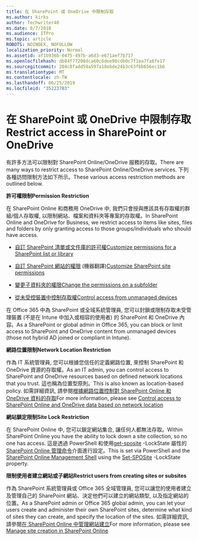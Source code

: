 ```yaml
---
title: 在 SharePoint 或 OneDrive 中限制存取
ms.author: kirks
author: Techwriter40
ms.date: 8/7/2018
ms.audience: ITPro
ms.topic: article
ROBOTS: NOINDEX, NOFOLLOW
localization_priority: Normal
ms.assetid: af1b936b-0475-497b-a6d3-e671aef7b717
ms.openlocfilehash: db84f77208dca60c6dee98cdb0c7f1ea7fa8fe17
ms.sourcegitcommit: 204c8fadd59a597a18ebde24b3c63fbb656ec1b6
ms.translationtype: MT
ms.contentlocale: zh-TW
ms.lasthandoff: 06/25/2019
ms.locfileid: "35223703"
---
```

# <a name="restrict-access-in-sharepoint-or-onedrive"></a><span data-ttu-id="eebef-102">在 SharePoint 或 OneDrive 中限制存取</span><span class="sxs-lookup"><span data-stu-id="eebef-102">Restrict access in SharePoint or OneDrive</span></span>

<span data-ttu-id="eebef-103">有許多方法可以限制對 SharePoint Online/OneDrive 服務的存取。</span><span class="sxs-lookup"><span data-stu-id="eebef-103">There are many ways to restrict access to SharePoint Online/OneDrive services.</span></span> <span data-ttu-id="eebef-104">下列各種訪問限制方法如下所示。</span><span class="sxs-lookup"><span data-stu-id="eebef-104">These various access restriction methods are outlined below.</span></span> 

<span data-ttu-id="eebef-105">**許可權限制**</span><span class="sxs-lookup"><span data-stu-id="eebef-105">**Permission Restriction**</span></span>

<span data-ttu-id="eebef-106">在 SharePoint Online 和商務用 OneDrive 中, 我們只會授與應該具有存取權的群組/個人存取權, 以限制網站、檔案和資料夾等專案的存取權。</span><span class="sxs-lookup"><span data-stu-id="eebef-106">In SharePoint Online and OneDrive for Business, we restrict access to items like sites, files and folders by only granting access to those groups/individuals who should have access.</span></span>

- [<span data-ttu-id="eebef-107">自訂 SharePoint 清單或文件庫的許可權</span><span class="sxs-lookup"><span data-stu-id="eebef-107">Customize permissions for a SharePoint list or library</span></span>](https://support.office.com/article/Customize-permissions-for-a-SharePoint-list-or-library-02d770f3-59eb-4910-a608-5f84cc297782)

- <span data-ttu-id="eebef-108">[自訂 SharePoint 網站的權限](https://docs.microsoft.com/sharepoint/customize-sharepoint-site-permissions) (機器翻譯)</span><span class="sxs-lookup"><span data-stu-id="eebef-108">[Customize SharePoint site permissions](https://docs.microsoft.com/sharepoint/customize-sharepoint-site-permissions)</span></span>

- [<span data-ttu-id="eebef-109">變更子資料夾的權限</span><span class="sxs-lookup"><span data-stu-id="eebef-109">Change the permissions on a subfolder</span></span>](https://support.office.com/article/Change-the-permissions-on-a-subfolder-5427BD7C-F20A-4F75-8CF2-5359DD45A1A6)

- [<span data-ttu-id="eebef-110">從未受控裝置中控制存取權</span><span class="sxs-lookup"><span data-stu-id="eebef-110">Control access from unmanaged devices</span></span>](https://docs.microsoft.com/sharepoint/control-access-from-unmanaged-devices)

<span data-ttu-id="eebef-111">在 Office 365 中為 SharePoint 或全域系統管理員, 您可以封鎖或限制存取未受管理裝置 (不是在 Intune 中加入或相容的使用者) 的 SharePoint 和 OneDrive 內容。</span><span class="sxs-lookup"><span data-stu-id="eebef-111">As a SharePoint or global admin in Office 365, you can block or limit access to SharePoint and OneDrive content from unmanaged devices (those not hybrid AD joined or compliant in Intune).</span></span>

<span data-ttu-id="eebef-112">**網路位置限制**</span><span class="sxs-lookup"><span data-stu-id="eebef-112">**Network Location Restriction**</span></span>

<span data-ttu-id="eebef-113">作為 IT 系統管理員, 您可以根據您信任的定義網路位置, 來控制 SharePoint 和 OneDrive 資源的存取權。</span><span class="sxs-lookup"><span data-stu-id="eebef-113">As an IT admin, you can control access to SharePoint and OneDrive resources based on defined network locations that you trust.</span></span> <span data-ttu-id="eebef-114">這也稱為位置型原則。</span><span class="sxs-lookup"><span data-stu-id="eebef-114">This is also known as location-based policy.</span></span> <span data-ttu-id="eebef-115">如需詳細資訊, 請參閱[根據網路位置控制對 SharePoint Online 和 OneDrive 資料的存取](https://docs.microsoft.com/sharepoint/control-access-based-on-network-location)</span><span class="sxs-lookup"><span data-stu-id="eebef-115">For more information, please see [Control access to SharePoint Online and OneDrive data based on network location](https://docs.microsoft.com/sharepoint/control-access-based-on-network-location)</span></span>

<span data-ttu-id="eebef-116">**網站鎖定限制**</span><span class="sxs-lookup"><span data-stu-id="eebef-116">**Site Lock Restriction**</span></span> 

<span data-ttu-id="eebef-117">在 SharePoint Online 中, 您可以鎖定網站集合, 讓任何人都無法存取。</span><span class="sxs-lookup"><span data-stu-id="eebef-117">Within SharePoint Online you have the ability to lock down a site collection, so no one has access.</span></span> <span data-ttu-id="eebef-118">這是透過 PowerShell 和使用[get-sposite](https://docs.microsoft.com/powershell/module/sharepoint-online/set-sposite?view=sharepoint-ps) -LockState 屬性的[SharePoint Online 管理命令](https://docs.microsoft.com/powershell/sharepoint/sharepoint-online/connect-sharepoint-online?view=sharepoint-ps)介面進行設定。</span><span class="sxs-lookup"><span data-stu-id="eebef-118">This is set via PowerShell and the [SharePoint Online Management Shell](https://docs.microsoft.com/powershell/sharepoint/sharepoint-online/connect-sharepoint-online?view=sharepoint-ps) using the [Set-SPOSite](https://docs.microsoft.com/powershell/module/sharepoint-online/set-sposite?view=sharepoint-ps) -LockState property.</span></span>

<span data-ttu-id="eebef-119">**限制使用者建立網站或子網站**</span><span class="sxs-lookup"><span data-stu-id="eebef-119">**Restrict users from creating sites or subsites**</span></span>

<span data-ttu-id="eebef-120">作為 SharePoint 系統管理員或 Office 365 全域管理員, 您可以讓您的使用者建立及管理自己的 SharePoint 網站、決定他們可以建立的網站類型, 以及指定網站的位置。</span><span class="sxs-lookup"><span data-stu-id="eebef-120">As a SharePoint admin or Office 365 global admin, you can let your users create and administer their own SharePoint sites, determine what kind of sites they can create, and specify the location of the sites.</span></span> <span data-ttu-id="eebef-121">如需詳細資訊, 請參閱[在 SharePoint Online 中管理網站建立](https://docs.microsoft.com/sharepoint/manage-site-creation)</span><span class="sxs-lookup"><span data-stu-id="eebef-121">For more information, please see [Manage site creation in SharePoint Online](https://docs.microsoft.com/sharepoint/manage-site-creation)</span></span>

